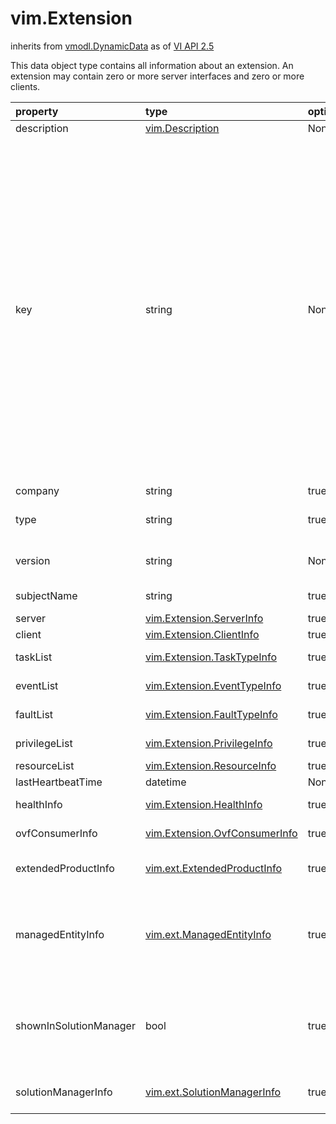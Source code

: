 vim.Extension
=============
inherits from [vmodl.DynamicData](docs/vmodl.DynamicData.md)
as of [VI API 2.5](vim.version.md#vim.version.version2)


This data object type contains all information about an extension.   An extension may contain zero or more server interfaces and zero   or more clients.

| property | type | optional | priv | desc |
|:---------|:-----|:---------|:-----|:-----|
| description | [vim.Description](vim.Description.md "vim.Description") | None | None | Description of extension. |
| key | string | None | None | Extension key. Should follow java package naming conventions   for uniqueness (e.g. "com.example.management").   <p>   Extension names can only contain characters belonging to the    lower ASCII character set (UTF-7) with the exception of the    following characters:   <ol>   <li>All whitespace characters ("space" - ascii character 0x20 is allowed)</li>   <li>Control characters</li>   <li>Comma (ascii 0x2c), Forward slash (ascii 0x2f), Backward slash (ascii 0x5c),    Hash/Pound (ascii 0x23), Plus (ascii 0x2b), Greater (ascii 0x3e), Lesser (ascii 0x3c),    Equals (ascii 0x3d), Semi-colon (ascii 0x3b) and Double quote (ascii 0x22).</li>   </ol> |
| company | string | true | None | Company information. |
| type | string | true | None | Type of extension (example may include CP-DVS, NUOVA-DVS, etc.). |
| version | string | None | None | Extension version number as a dot-separated string. For example, "1.0.0" |
| subjectName | string | true | None | Subject name from client certificate. |
| server | [vim.Extension.ServerInfo](vim.Extension.ServerInfo.md "vim.Extension.ServerInfo") | true | None | Servers for this extension. |
| client | [vim.Extension.ClientInfo](vim.Extension.ClientInfo.md "vim.Extension.ClientInfo") | true | None | Clients for this extension. |
| taskList | [vim.Extension.TaskTypeInfo](vim.Extension.TaskTypeInfo.md "vim.Extension.TaskTypeInfo") | true | None | Definitions of tasks defined by this extension. |
| eventList | [vim.Extension.EventTypeInfo](vim.Extension.EventTypeInfo.md "vim.Extension.EventTypeInfo") | true | None | Definitions of events defined by this extension. |
| faultList | [vim.Extension.FaultTypeInfo](vim.Extension.FaultTypeInfo.md "vim.Extension.FaultTypeInfo") | true | None | Definitions of faults defined by this extension. |
| privilegeList | [vim.Extension.PrivilegeInfo](vim.Extension.PrivilegeInfo.md "vim.Extension.PrivilegeInfo") | true | None | Definitions privileges defined by this extension. |
| resourceList | [vim.Extension.ResourceInfo](vim.Extension.ResourceInfo.md "vim.Extension.ResourceInfo") | true | None | Resource data for all locales |
| lastHeartbeatTime | datetime | None | None | Last extension heartbeat time. |
| healthInfo | [vim.Extension.HealthInfo](vim.Extension.HealthInfo.md "vim.Extension.HealthInfo") | true | None | Health specification provided by this extension. |
| ovfConsumerInfo | [vim.Extension.OvfConsumerInfo](vim.Extension.OvfConsumerInfo.md "vim.Extension.OvfConsumerInfo") | true | None | OVF consumer specification provided by this extension. |
| extendedProductInfo | [vim.ext.ExtendedProductInfo](vim.ext.ExtendedProductInfo.md "vim.ext.ExtendedProductInfo") | true | None | Extended product information, such as URLs to vendor, product, etc. |
| managedEntityInfo | [vim.ext.ManagedEntityInfo](vim.ext.ManagedEntityInfo.md "vim.ext.ManagedEntityInfo") | true | None | Information about entities managed by this extension. An extension can  register virtual machines as managed by itself, by setting the  <a href="vim.vm.ConfigSpec.md#managedBy">managedBy</a> property of the virtual  machine. |
| shownInSolutionManager | bool | true | None | Opt-in to the Solution Manager. If set to true, this extension will be  shown in the Solution Manager. If not set, or set to false, this extension  is not shown in the Solution Manager. |
| solutionManagerInfo | [vim.ext.SolutionManagerInfo](vim.ext.SolutionManagerInfo.md "vim.ext.SolutionManagerInfo") | true | None | Solution Manager configuration for this extension. |


